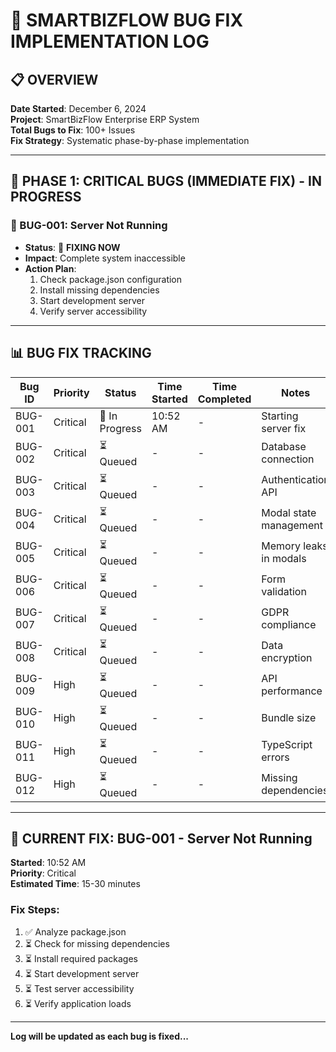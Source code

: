# 🔧 **SMARTBIZFLOW BUG FIX IMPLEMENTATION LOG**

## 📋 **OVERVIEW**

**Date Started**: December 6, 2024  
**Project**: SmartBizFlow Enterprise ERP System  
**Total Bugs to Fix**: 100+ Issues  
**Fix Strategy**: Systematic phase-by-phase implementation

---

## 🚨 **PHASE 1: CRITICAL BUGS (IMMEDIATE FIX) - IN PROGRESS**

### **🔴 BUG-001: Server Not Running**
- **Status**: 🔄 **FIXING NOW**
- **Impact**: Complete system inaccessible
- **Action Plan**: 
  1. Check package.json configuration
  2. Install missing dependencies
  3. Start development server
  4. Verify server accessibility

---

## 📊 **BUG FIX TRACKING**

| **Bug ID** | **Priority** | **Status** | **Time Started** | **Time Completed** | **Notes** |
|------------|--------------|------------|------------------|-------------------|-----------|
| BUG-001 | Critical | 🔄 In Progress | 10:52 AM | - | Starting server fix |
| BUG-002 | Critical | ⏳ Queued | - | - | Database connection |
| BUG-003 | Critical | ⏳ Queued | - | - | Authentication API |
| BUG-004 | Critical | ⏳ Queued | - | - | Modal state management |
| BUG-005 | Critical | ⏳ Queued | - | - | Memory leaks in modals |
| BUG-006 | Critical | ⏳ Queued | - | - | Form validation |
| BUG-007 | Critical | ⏳ Queued | - | - | GDPR compliance |
| BUG-008 | Critical | ⏳ Queued | - | - | Data encryption |
| BUG-009 | High | ⏳ Queued | - | - | API performance |
| BUG-010 | High | ⏳ Queued | - | - | Bundle size |
| BUG-011 | High | ⏳ Queued | - | - | TypeScript errors |
| BUG-012 | High | ⏳ Queued | - | - | Missing dependencies |

---

## 🔄 **CURRENT FIX: BUG-001 - Server Not Running**

**Started**: 10:52 AM  
**Priority**: Critical  
**Estimated Time**: 15-30 minutes

### **Fix Steps**:
1. ✅ Analyze package.json
2. ⏳ Check for missing dependencies
3. ⏳ Install required packages
4. ⏳ Start development server
5. ⏳ Test server accessibility
6. ⏳ Verify application loads

---

**Log will be updated as each bug is fixed...**
